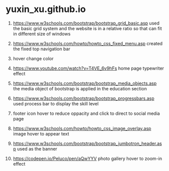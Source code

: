 # yuxin_xu.github.io

1. https://www.w3schools.com/bootstrap/bootstrap_grid_basic.asp
      used the basic grid system and the website is in a relative ratio so that can fit in different size of windows

2. https://www.w3schools.com/howto/howto_css_fixed_menu.asp
      created the fixed top navigation bar

3. <a> hover change color

4. https://www.youtube.com/watch?v=T4VE_6v9hFs
      home page typewriter effect
 
5. https://www.w3schools.com/bootstrap/bootstrap_media_objects.asp
      the media object of bootstrap is applied in the education section

6. https://www.w3schools.com/bootstrap/bootstrap_progressbars.asp
      used process bar to display the skill level
  
7. footer icon hover to reduce oppacity and click to direct to social media page

8. https://www.w3schools.com/howto/howto_css_image_overlay.asp
      image hover to appear text
  
9. https://www.w3schools.com/bootstrap/bootstrap_jumbotron_header.asp
      used as the banner

10. https://codepen.io/Peluco/pen/aQwYYV
      photo gallery hover to zoom-in effect

